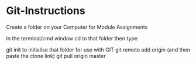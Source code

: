 # Git-Instructions

Create a folder on your Computer for Module Assignments

In the terminal/cmd window cd to that folder
then type 

git init 
to initialise that folder for use with GIT
git remote add origin (and then paste the clone link)
git pull origin master
